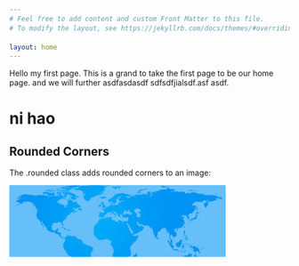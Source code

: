 ```yaml
---
# Feel free to add content and custom Front Matter to this file.
# To modify the layout, see https://jekyllrb.com/docs/themes/#overriding-theme-defaults

layout: home
---
```



Hello my first page. This is a grand to take the first page to be our home page. and we will further asdfasdasdf
sdfsdfjialsdf.asf
asdf.

# ni hao

<div class="container mt-3">
  <h2>Rounded Corners</h2>
  <p>The .rounded class adds rounded corners to an image:</p>            
  <img src="./img/header/header2.jpg" class="img-fluid" alt="Cinque Terre"> 
</div>
